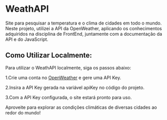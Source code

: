 # WeathAPI
Site para pesquisar a temperatura e o clima de cidades em todo o mundo. Neste projeto, utilizei a API da OpenWeather, aplicando os conhecimentos adquiridos na disciplina de FrontEnd, juntamente com a documentação da API e do JavaScript.

## Como Utilizar Localmente:
Para utilizar o WeathAPI localmente, siga os passos abaixo:

1.Crie uma conta no [OpenWeather](https://openweathermap.org/) e gere uma API Key.

2.Insira a API Key gerada na variável apiKey no código do projeto.

3.Com a API Key configurada, o site estará pronto para uso.


Aproveite para explorar as condições climáticas de diversas cidades ao redor do mundo!

